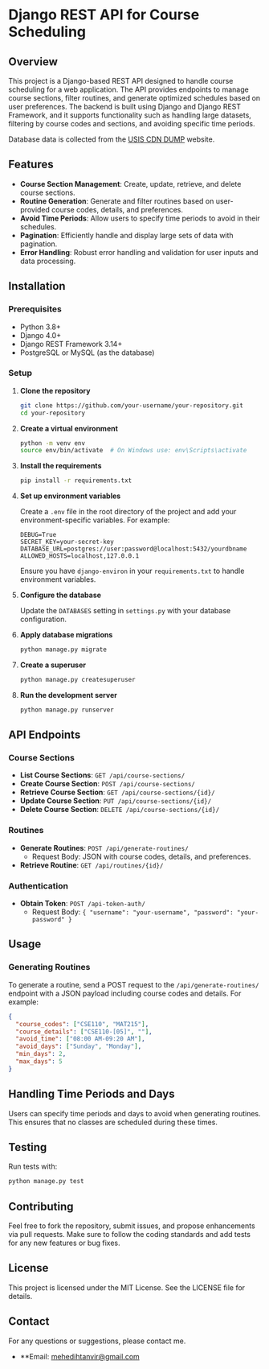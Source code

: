 # Django REST API for Course Scheduling

## Overview

This project is a Django-based REST API designed to handle course scheduling for a web application. The API provides endpoints to manage course sections, filter routines, and generate optimized schedules based on user preferences. The backend is built using Django and Django REST Framework, and it supports functionality such as handling large datasets, filtering by course codes and sections, and avoiding specific time periods.

Database data is collected from the <a href="https://usis-cdn.eniamza.com/usisdump.json" target="_blank">USIS CDN DUMP</a> website.

## Features

- **Course Section Management**: Create, update, retrieve, and delete course sections.
- **Routine Generation**: Generate and filter routines based on user-provided course codes, details, and preferences.
- **Avoid Time Periods**: Allow users to specify time periods to avoid in their schedules.
- **Pagination**: Efficiently handle and display large sets of data with pagination.
- **Error Handling**: Robust error handling and validation for user inputs and data processing.

## Installation

### Prerequisites

- Python 3.8+
- Django 4.0+
- Django REST Framework 3.14+
- PostgreSQL or MySQL (as the database)

### Setup

1. **Clone the repository**

    ```bash
    git clone https://github.com/your-username/your-repository.git
    cd your-repository
    ```

2. **Create a virtual environment**

    ```bash
    python -m venv env
    source env/bin/activate  # On Windows use: env\Scripts\activate
    ```

3. **Install the requirements**

    ```bash
    pip install -r requirements.txt
    ```
    
4. **Set up environment variables**

    Create a `.env` file in the root directory of the project and add your environment-specific variables. For example:

    ```env
    DEBUG=True
    SECRET_KEY=your-secret-key
    DATABASE_URL=postgres://user:password@localhost:5432/yourdbname
    ALLOWED_HOSTS=localhost,127.0.0.1
    ```

    Ensure you have `django-environ` in your `requirements.txt` to handle environment variables.

5. **Configure the database**

    Update the `DATABASES` setting in `settings.py` with your database configuration.

6. **Apply database migrations**

    ```bash
    python manage.py migrate
    ```

7. **Create a superuser**

    ```bash
    python manage.py createsuperuser
    ```

8. **Run the development server**

    ```bash
    python manage.py runserver
    ```

## API Endpoints

### Course Sections

- **List Course Sections**: `GET /api/course-sections/`
- **Create Course Section**: `POST /api/course-sections/`
- **Retrieve Course Section**: `GET /api/course-sections/{id}/`
- **Update Course Section**: `PUT /api/course-sections/{id}/`
- **Delete Course Section**: `DELETE /api/course-sections/{id}/`

### Routines

- **Generate Routines**: `POST /api/generate-routines/`
  - Request Body: JSON with course codes, details, and preferences.
- **Retrieve Routine**: `GET /api/routines/{id}/`

### Authentication

- **Obtain Token**: `POST /api-token-auth/`
  - Request Body: `{ "username": "your-username", "password": "your-password" }`

## Usage

### Generating Routines

To generate a routine, send a POST request to the `/api/generate-routines/` endpoint with a JSON payload including course codes and details. For example:

```json
{
  "course_codes": ["CSE110", "MAT215"],
  "course_details": ["CSE110-[05]", ""],
  "avoid_time": ["08:00 AM-09:20 AM"],
  "avoid_days": ["Sunday", "Monday"],
  "min_days": 2,
  "max_days": 5
}
```

## Handling Time Periods and Days
Users can specify time periods and days to avoid when generating routines. This ensures that no classes are scheduled during these times.

## Testing
Run tests with:

```bash
python manage.py test
```

## Contributing
Feel free to fork the repository, submit issues, and propose enhancements via pull requests. Make sure to follow the coding standards and add tests for any new features or bug fixes.

## License
This project is licensed under the MIT License. See the LICENSE file for details.

## Contact
For any questions or suggestions, please contact me.

- **Email: mehedihtanvir@gmail.com

